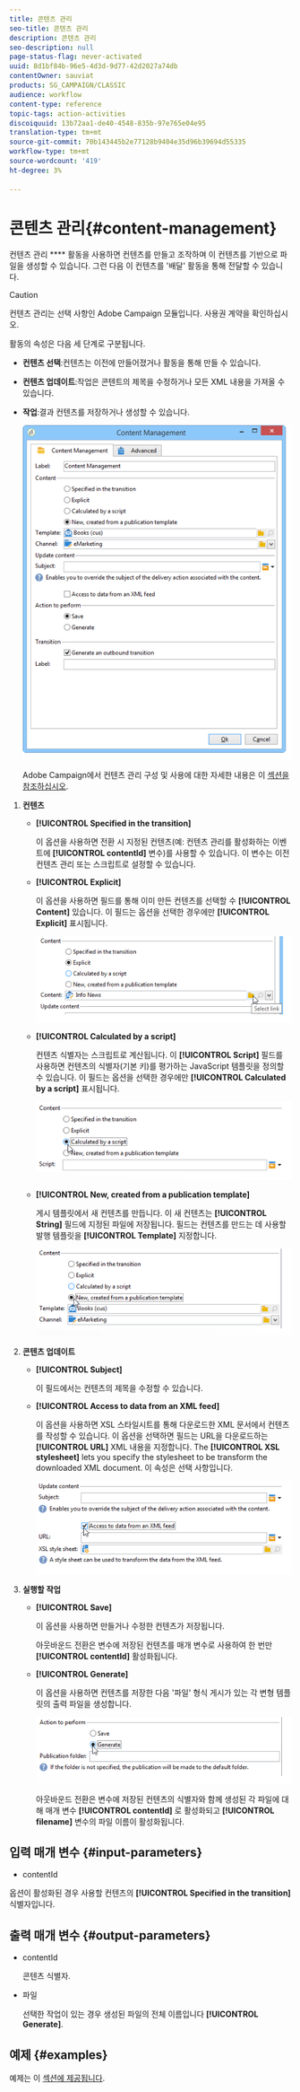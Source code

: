 ```yaml
---
title: 콘텐츠 관리
seo-title: 콘텐츠 관리
description: 콘텐츠 관리
seo-description: null
page-status-flag: never-activated
uuid: 8d1bf84b-96e5-4d3d-9d77-42d2027a74db
contentOwner: sauviat
products: SG_CAMPAIGN/CLASSIC
audience: workflow
content-type: reference
topic-tags: action-activities
discoiquuid: 13b72aa1-de40-4548-835b-97e765e04e95
translation-type: tm+mt
source-git-commit: 70b143445b2e77128b9404e35d96b39694d55335
workflow-type: tm+mt
source-wordcount: '419'
ht-degree: 3%

---
```



# 콘텐츠 관리{#content-management}

컨텐츠 관리 **** 활동을 사용하면 컨텐츠를 만들고 조작하며 이 컨텐츠를 기반으로 파일을 생성할 수 있습니다. 그런 다음 이 컨텐츠를 &#39;배달&#39; 활동을 통해 전달할 수 있습니다.

>[!CAUTION]
>
>컨텐츠 관리는 선택 사항인 Adobe Campaign 모듈입니다. 사용권 계약을 확인하십시오.

활동의 속성은 다음 세 단계로 구분됩니다.

* **컨텐츠 선택**:컨텐츠는 이전에 만들어졌거나 활동을 통해 만들 수 있습니다.
* **컨텐츠 업데이트**:작업은 콘텐트의 제목을 수정하거나 모든 XML 내용을 가져올 수 있습니다.
* **작업**:결과 컨텐츠를 저장하거나 생성할 수 있습니다.

   ![](assets/content_mgmt_edit.png)

   Adobe Campaign에서 컨텐츠 관리 구성 및 사용에 대한 자세한 내용은 이 [섹션을 참조하십시오](../../delivery/using/about-content-management.md).

1. **컨텐츠**

   * **[!UICONTROL Specified in the transition]**

      이 옵션을 사용하면 전환 시 지정된 컨텐츠(예: 컨텐츠 관리를 활성화하는 이벤트에 **[!UICONTROL contentId]** 변수)를 사용할 수 있습니다. 이 변수는 이전 컨텐츠 관리 또는 스크립트로 설정할 수 있습니다.

   * **[!UICONTROL Explicit]**

      이 옵션을 사용하면 필드를 통해 이미 만든 컨텐츠를 선택할 수 **[!UICONTROL Content]** 있습니다. 이 필드는 옵션을 선택한 경우에만 **[!UICONTROL Explicit]** 표시됩니다.

      ![](assets/content_mgmt_explicit.png)

   * **[!UICONTROL Calculated by a script]**

      컨텐츠 식별자는 스크립트로 계산됩니다. 이 **[!UICONTROL Script]** 필드를 사용하면 컨텐츠의 식별자(기본 키)를 평가하는 JavaScript 템플릿을 정의할 수 있습니다. 이 필드는 옵션을 선택한 경우에만 **[!UICONTROL Calculated by a script]** 표시됩니다.

      ![](assets/content_mgmt_script.png)

   * **[!UICONTROL New, created from a publication template]**

      게시 템플릿에서 새 컨텐츠를 만듭니다. 이 새 컨텐츠는 **[!UICONTROL String]** 필드에 지정된 파일에 저장됩니다. 필드는 컨텐츠를 만드는 데 사용할 발행 템플릿을 **[!UICONTROL Template]** 지정합니다.

      ![](assets/content_mgmt_new.png)

1. **콘텐츠 업데이트**

   * **[!UICONTROL Subject]**

      이 필드에서는 컨텐츠의 제목을 수정할 수 있습니다.

   * **[!UICONTROL Access to data from an XML feed]**

      이 옵션을 사용하면 XSL 스타일시트를 통해 다운로드한 XML 문서에서 컨텐츠를 작성할 수 있습니다. 이 옵션을 선택하면 필드는 URL을 다운로드하는 **[!UICONTROL URL]** XML 내용을 지정합니다. The **[!UICONTROL XSL stylesheet]** lets you specify the stylesheet to be transform the downloaded XML document. 이 속성은 선택 사항입니다.

      ![](assets/content_mgmt_xmlcontent.png)

1. **실행할 작업**

   * **[!UICONTROL Save]**

      이 옵션을 사용하면 만들거나 수정한 컨텐츠가 저장됩니다.

      아웃바운드 전환은 변수에 저장된 컨텐츠를 매개 변수로 사용하여 한 번만 **[!UICONTROL contentId]** 활성화됩니다.

   * **[!UICONTROL Generate]**

      이 옵션을 사용하면 컨텐츠를 저장한 다음 &#39;파일&#39; 형식 게시가 있는 각 변형 템플릿의 출력 파일을 생성합니다.

      ![](assets/content_mgmt_generate.png)

      아웃바운드 전환은 변수에 저장된 컨텐츠의 식별자와 함께 생성된 각 파일에 대해 매개 변수 **[!UICONTROL contentId]** 로 활성화되고 **[!UICONTROL filename]** 변수의 파일 이름이 활성화됩니다.

## 입력 매개 변수 {#input-parameters}

* contentId

옵션이 활성화된 경우 사용할 컨텐츠의 **[!UICONTROL Specified in the transition]** 식별자입니다.

## 출력 매개 변수 {#output-parameters}

* contentId

   콘텐츠 식별자.

* 파일

   선택한 작업이 있는 경우 생성된 파일의 전체 이름입니다 **[!UICONTROL Generate]**.

## 예제 {#examples}

예제는 이 [섹션에 제공됩니다](../../delivery/using/automating-via-workflows.md#examples).
